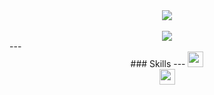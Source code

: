 <div align="center">
<img src="https://capsule-render.vercel.app/api?type=transparent&color=timeAuto&height=100&section=header&text=JungHoon-Kim&fontSize=80" />
</div>

<br>

<div align="center">
<a href="https://www.notion.so/oreumi/6e4206d49d214e24919eafaeb6b6baca" target="_blank"><img src="https://img.shields.io/badge/Notion-000000?style=for-the-badge&logo=notion&logoColor=white"/></a>
</div>
---

<div align="center">
### Skills
---
<img src="https://img.shields.io/badge/Python-3776AB?style=flat-square&logo=Python&logoColor=white" height="25"/></a>

<br>
<img src="https://img.shields.io/badge/Figma-F24E1E?style=for-the-badge&logo=figma&logoColor=white" height="25"/></a>

</div>
